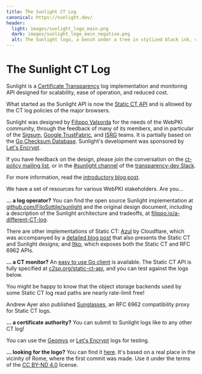 ```yaml
---
title: The Sunlight CT Log
canonical: https://sunlight.dev/
header:
  light: images/sunlight_logo_main.png
  dark: images/sunlight_logo_main_negative.png
  alt: The Sunlight logo, a bench under a tree in stylized black ink, cast against a large yellow sun, with the text Sunlight underneath
---
```


<style>
    header img {
        max-width: 250px;
    }
</style>

# The Sunlight CT Log

Sunlight is a [Certificate Transparency](https://certificate.transparency.dev/)
log implementation and monitoring API designed for scalability, ease of operation,
and reduced cost.

What started as the Sunlight API is now the [Static CT API](https://c2sp.org/static-ct-api)
and is allowed by the CT log policies of the major browsers.

Sunlight was designed by [Filippo Valsorda](https://filippo.io) for the
needs of the WebPKI community, through the feedback of many of its members,
and in particular of the [Sigsum](https://www.sigsum.org/),
[Google TrustFabric](https://transparency.dev/),
and [ISRG](https://www.isrg.org/) teams.
It is partially based on the [Go Checksum Database](https://golang.org/design/25530-sumdb).
Sunlight's development was sponsored by [Let's Encrypt](https://letsencrypt.org/).

If you have feedback on the design, please join the conversation on the
[ct-policy mailing list](https://groups.google.com/a/chromium.org/g/ct-policy),
or in the [#sunlight channel](https://transparency-dev.slack.com/archives/C06PCS2P75Y)
of the [transparency-dev Slack](https://transparency.dev/slack/).

For more information, read the
[introductory blog post](https://letsencrypt.org/2024/03/14/introducing-sunlight/).

We have a set of resources for various WebPKI stakeholders. Are you...

**... a log operator?**
You can find the open source Sunlight implementation at
[github.com/FiloSottile/sunlight](https://github.com/FiloSottile/sunlight)
and the original design document,
including a description of the Sunlight architecture and tradeoffs,
at [filippo.io/a-different-CT-log](https://filippo.io/a-different-CT-log).

There are other implementations of Static CT:
[Azul](https://github.com/cloudflare/azul) by Cloudflare, which was accompanyed by a
[detailed blog post](https://blog.cloudflare.com/azul-certificate-transparency-log)
that also presents the Static CT and Sunlight designs;
and [Itko](https://github.com/aditsachde/itko),
which exposes both the Static CT and RFC 6962 APIs.

**... a CT monitor?**
An [easy to use Go client](https://pkg.go.dev/filippo.io/sunlight#Client) is available.
The Static CT API is fully specified at [c2sp.org/static-ct-api](https://c2sp.org/static-ct-api),
and you can test against the logs below.

You might be happy to know that the object storage backends used by some
Static CT log read paths are nearly rate-limit free!

Andrew Ayer also published [Sunglasses](https://github.com/AGWA/sunglasses),
an RFC 6962 compatibility proxy for Static CT logs.

**... a certificate authority?** You can submit to Sunlight logs like to any other CT log!

You can use the [Geomys](https://groups.google.com/a/chromium.org/g/ct-policy/c/KCzYEIIZSxg/m/zD26fYw4AgAJ) or
[Let's Encrypt](https://letsencrypt.org/docs/ct-logs/#Sunlight) logs for testing.

**... looking for the logo?**
You can find it [here](https://drive.google.com/drive/folders/1VqDO8U-AksEoz85CcbLknucNCJl2gwZi).
It's based on a real place in the vicinity of Rome, where the first commit was made.
Use it under the terms of the [CC BY-ND 4.0](https://creativecommons.org/licenses/by-nd/4.0/) license.
